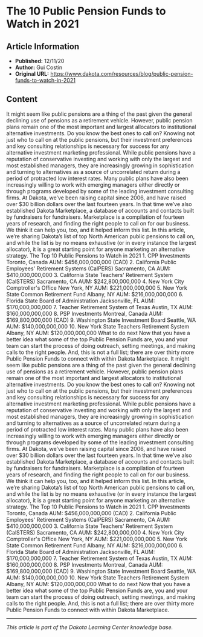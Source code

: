 # The 10 Public Pension Funds to Watch in 2021

## Article Information
- **Published:** 12/11/20
- **Author:** Gui Costin
- **Original URL:** https://www.dakota.com/resources/blog/public-pension-funds-to-watch-in-2021

## Content

It might seem like public pensions are a thing of the past given the general declining use of pensions as a retirement vehicle. However, public pension plans remain one of the most important and largest allocators to institutional alternative investments. Do you know the best ones to call on? Knowing not just who to call on at the public pensions, but their investment preferences and key consulting relationships is necessary for success for any alternative investment marketing professional. While public pensions have a reputation of conservative investing and working with only the largest and most established managers, they are increasingly growing in sophistication and turning to alternatives as a source of uncorrelated return during a period of protracted low interest rates. Many public plans have also been increasingly willing to work with emerging managers either directly or through programs developed by some of the leading investment consulting firms. At Dakota, we’ve been raising capital since 2006, and have raised over $30 billion dollars over the last fourteen years. In that time we’ve also established Dakota Marketplace, a database of accounts and contacts built by fundraisers for fundraisers. Marketplace is a compilation of fourteen years of research, and finding the right people to call on for our business. We think it can help you, too, and it helped inform this list. In this article, we’re sharing Dakota’s list of top North American public pensions to call on, and while the list is by no means exhaustive (or in every instance the largest allocator), it is a great starting point for anyone marketing an alternative strategy. The Top 10 Public Pensions to Watch in 2021 1. CPP Investments Toronto, Canada AUM: $456,000,000,000 (CAD) 2. California Public Employees' Retirement Systems (CalPERS) Sacramento, CA AUM: $410,000,000,000 3. California State Teachers' Retirement System (CalSTERS) Sacramento, CA AUM: $242,800,000,000 4. New York City Comptroller's Office New York, NY AUM: $221,000,000,000 5. New York State Common Retirement Fund Albany, NY AUM: $216,000,000,000 6. Florida State Board of Administration Jacksonville, FL AUM: $170,000,000,000 7. Teacher Retirement System of Texas Austin, TX AUM: $160,000,000,000 8. PSP Investments Montreal, Canada AUM: $169,800,000,000 (CAD) 9. Washington State Investment Board Seattle, WA AUM: $140,000,000,000 10. New York State Teachers Retirement System Albany, NY AUM: $120,000,000,000 What to do next Now that you have a better idea what some of the top Public Pension Funds are, you and your team can start the process of doing outreach, setting meetings, and making calls to the right people. And, this is not a full list; there are over thirty more Public Pension Funds to connect with within Dakota Marketplace. It might seem like public pensions are a thing of the past given the general declining use of pensions as a retirement vehicle. However, public pension plans remain one of the most important and largest allocators to institutional alternative investments. Do you know the best ones to call on? Knowing not just who to call on at the public pensions, but their investment preferences and key consulting relationships is necessary for success for any alternative investment marketing professional. While public pensions have a reputation of conservative investing and working with only the largest and most established managers, they are increasingly growing in sophistication and turning to alternatives as a source of uncorrelated return during a period of protracted low interest rates. Many public plans have also been increasingly willing to work with emerging managers either directly or through programs developed by some of the leading investment consulting firms. At Dakota, we’ve been raising capital since 2006, and have raised over $30 billion dollars over the last fourteen years. In that time we’ve also established Dakota Marketplace, a database of accounts and contacts built by fundraisers for fundraisers. Marketplace is a compilation of fourteen years of research, and finding the right people to call on for our business. We think it can help you, too, and it helped inform this list. In this article, we’re sharing Dakota’s list of top North American public pensions to call on, and while the list is by no means exhaustive (or in every instance the largest allocator), it is a great starting point for anyone marketing an alternative strategy. The Top 10 Public Pensions to Watch in 2021 1. CPP Investments Toronto, Canada AUM: $456,000,000,000 (CAD) 2. California Public Employees' Retirement Systems (CalPERS) Sacramento, CA AUM: $410,000,000,000 3. California State Teachers' Retirement System (CalSTERS) Sacramento, CA AUM: $242,800,000,000 4. New York City Comptroller's Office New York, NY AUM: $221,000,000,000 5. New York State Common Retirement Fund Albany, NY AUM: $216,000,000,000 6. Florida State Board of Administration Jacksonville, FL AUM: $170,000,000,000 7. Teacher Retirement System of Texas Austin, TX AUM: $160,000,000,000 8. PSP Investments Montreal, Canada AUM: $169,800,000,000 (CAD) 9. Washington State Investment Board Seattle, WA AUM: $140,000,000,000 10. New York State Teachers Retirement System Albany, NY AUM: $120,000,000,000 What to do next Now that you have a better idea what some of the top Public Pension Funds are, you and your team can start the process of doing outreach, setting meetings, and making calls to the right people. And, this is not a full list; there are over thirty more Public Pension Funds to connect with within Dakota Marketplace.

---

*This article is part of the Dakota Learning Center knowledge base.*